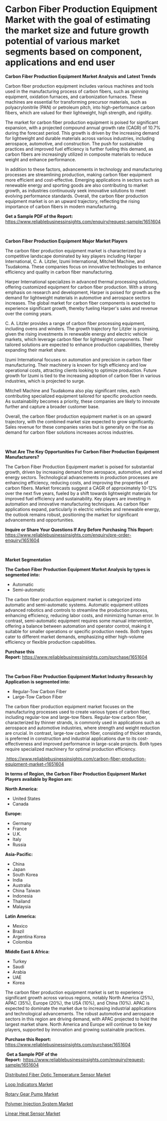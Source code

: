 <p><h1>Carbon Fiber Production Equipment Market with the goal of estimating the market size and future growth potential of various market segments based on component, applications and end user</h1></p><p><strong>Carbon Fiber Production Equipment Market Analysis and Latest Trends</strong></p>
<p><p>Carbon fiber production equipment includes various machines and tools used in the manufacturing process of carbon fibers, such as spinning equipment, oxidation furnaces, and carbonization furnaces. These machines are essential for transforming precursor materials, such as polyacrylonitrile (PAN) or petroleum pitch, into high-performance carbon fibers, which are valued for their lightweight, high strength, and rigidity.</p><p>The market for carbon fiber production equipment is poised for significant expansion, with a projected compound annual growth rate (CAGR) of 10.7% during the forecast period. This growth is driven by the increasing demand for lightweight and durable materials across various industries, including aerospace, automotive, and construction. The push for sustainable practices and improved fuel efficiency is further fueling this demand, as carbon fibers are increasingly utilized in composite materials to reduce weight and enhance performance.</p><p>In addition to these factors, advancements in technology and manufacturing processes are streamlining production, making carbon fiber equipment more efficient and cost-effective. Emerging applications in sectors such as renewable energy and sporting goods are also contributing to market growth, as industries continuously seek innovative solutions to meet evolving performance standards. Overall, the carbon fiber production equipment market is on an upward trajectory, reflecting the rising importance of carbon fibers in modern manufacturing.</p></p>
<p><strong>Get a Sample PDF of the Report:&nbsp;</strong> <a href="https://www.reliablebusinessinsights.com/enquiry/request-sample/1651604?utm_campaign=1106&utm_medium=2&utm_source=Github&utm_content=ia&utm_term=17022025&utm_id=carbon-fiber-production-equipment">https://www.reliablebusinessinsights.com/enquiry/request-sample/1651604</a></p>
<p>&nbsp;</p>
<p><strong>Carbon Fiber Production Equipment Major Market Players</strong></p>
<p><p>The carbon fiber production equipment market is characterized by a competitive landscape dominated by key players including Harper International, C. A. Litzler, Izumi International, Mitchell Machine, and Tsudakoma. These companies focus on innovative technologies to enhance efficiency and quality in carbon fiber manufacturing.</p><p>Harper International specializes in advanced thermal processing solutions, offering customized equipment for carbon fiber production. With a strong emphasis on research and development, Harper is poised for growth as the demand for lightweight materials in automotive and aerospace sectors increases. The global market for carbon fiber components is expected to experience significant growth, thereby fueling Harper's sales and revenue over the coming years.</p><p>C. A. Litzler provides a range of carbon fiber processing equipment, including ovens and winders. The growth trajectory for Litzler is promising, given the rising investments in renewable energy and electric vehicle markets, which leverage carbon fiber for lightweight components. Their tailored solutions are expected to enhance production capabilities, thereby expanding their market share.</p><p>Izumi International focuses on automation and precision in carbon fiber manufacturing. Their machinery is known for high efficiency and low operational costs, attracting clients looking to optimize production. Future growth for Izumi is tied to the increasing adoption of carbon fiber in various industries, which is projected to surge.</p><p>Mitchell Machine and Tsudakoma also play significant roles, each contributing specialized equipment tailored for specific production needs. As sustainability becomes a priority, these companies are likely to innovate further and capture a broader customer base.</p><p>Overall, the carbon fiber production equipment market is on an upward trajectory, with the combined market size expected to grow significantly. Sales revenue for these companies varies but is generally on the rise as demand for carbon fiber solutions increases across industries.</p></p>
<p>&nbsp;</p>
<p><strong>What Are The Key Opportunities For Carbon Fiber Production Equipment Manufacturers?</strong></p>
<p><p>The Carbon Fiber Production Equipment market is poised for substantial growth, driven by increasing demand from aerospace, automotive, and wind energy sectors. Technological advancements in production processes are enhancing efficiency, reducing costs, and improving the properties of carbon fibers. Market forecasts suggest a CAGR of approximately 10-12% over the next five years, fueled by a shift towards lightweight materials for improved fuel efficiency and sustainability. Key players are investing in automation and innovative manufacturing techniques. As carbon fiber applications expand, particularly in electric vehicles and renewable energy, the outlook remains robust, positioning the market for significant advancements and opportunities.</p></p>
<p><strong>Inquire or Share Your Questions If Any Before Purchasing This Report:</strong> <a href="https://www.reliablebusinessinsights.com/enquiry/pre-order-enquiry/1651604?utm_campaign=1106&utm_medium=2&utm_source=Github&utm_content=ia&utm_term=17022025&utm_id=carbon-fiber-production-equipment">https://www.reliablebusinessinsights.com/enquiry/pre-order-enquiry/1651604</a></p>
<p>&nbsp;</p>
<p><strong>Market Segmentation</strong></p>
<p><strong>The Carbon Fiber Production Equipment Market Analysis by types is segmented into:</strong></p>
<p><ul><li>Automatic</li><li>Semi-automatic</li></ul></p>
<p><p>The carbon fiber production equipment market is categorized into automatic and semi-automatic systems. Automatic equipment utilizes advanced robotics and controls to streamline the production process, enhancing efficiency, reducing labor costs, and minimizing human error. In contrast, semi-automatic equipment requires some manual intervention, offering a balance between automation and operator control, making it suitable for smaller operations or specific production needs. Both types cater to different market demands, emphasizing either high-volume efficiency or flexible production capabilities.</p></p>
<p><strong>Purchase this Report:&nbsp;</strong><a href="https://www.reliablebusinessinsights.com/purchase/1651604?utm_campaign=1106&utm_medium=2&utm_source=Github&utm_content=ia&utm_term=17022025&utm_id=carbon-fiber-production-equipment">https://www.reliablebusinessinsights.com/purchase/1651604</a></p>
<p>&nbsp;</p>
<p><strong>The Carbon Fiber Production Equipment Market Industry Research by Application is segmented into:</strong></p>
<p><ul><li>Regular-Tow Carbon Fiber</li><li>Large-Tow Carbon Fiber</li></ul></p>
<p><p>The carbon fiber production equipment market focuses on the manufacturing processes used to create various types of carbon fiber, including regular-tow and large-tow fibers. Regular-tow carbon fiber, characterized by thinner strands, is commonly used in applications such as aerospace and automotive industries, where strength and weight reduction are crucial. In contrast, large-tow carbon fiber, consisting of thicker strands, is preferred in construction and industrial applications due to its cost-effectiveness and improved performance in large-scale projects. Both types require specialized machinery for optimal production efficiency.</p></p>
<p><a href="https://www.reliablebusinessinsights.com/carbon-fiber-production-equipment-market-r1651604?utm_campaign=1106&utm_medium=2&utm_source=Github&utm_content=ia&utm_term=17022025&utm_id=carbon-fiber-production-equipment">&nbsp;https://www.reliablebusinessinsights.com/carbon-fiber-production-equipment-market-r1651604</a></p>
<p><strong>In terms of Region, the Carbon Fiber Production Equipment Market Players available by Region are:</strong></p>
<p>
    <p> <strong> North America: </strong>
        <ul>
            <li>United States</li>
            <li>Canada</li>
        </ul>
        </p> 
    <p> <strong> Europe: </strong>
        <ul>
            <li>Germany</li>
            <li>France</li>
            <li>U.K.</li>
            <li>Italy</li>
            <li>Russia</li>
        </ul>
        </p> 
    <p> <strong> Asia-Pacific: </strong>
        <ul>
            <li>China</li>
            <li>Japan</li>
            <li>South Korea</li>
            <li>India</li>
            <li>Australia</li>
            <li>China Taiwan</li>
            <li>Indonesia</li>
            <li>Thailand</li>
            <li>Malaysia</li>
        </ul>
        </p> 
    <p> <strong> Latin America: </strong>
        <ul>
            <li>Mexico</li>
            <li>Brazil</li>
            <li>Argentina Korea</li>
            <li>Colombia</li>
        </ul>
        </p> 
    <p> <strong> Middle East & Africa: </strong>
        <ul>
            <li>Turkey</li>
            <li>Saudi</li>
            <li>Arabia</li>
            <li>UAE</li>
            <li>Korea</li>
        </ul>
    </p>
    </p>
<p><p>The carbon fiber production equipment market is set to experience significant growth across various regions, notably North America (25%), APAC (35%), Europe (20%), the USA (10%), and China (10%). APAC is expected to dominate the market due to increasing industrial applications and technological advancements. The robust automotive and aerospace sectors in this region are driving demand, with APAC projected to hold the largest market share. North America and Europe will continue to be key players, supported by innovation and growing sustainable practices.</p></p>
<p><strong>Purchase this Report: </strong><a href="https://www.reliablebusinessinsights.com/purchase/1651604?utm_campaign=1106&utm_medium=2&utm_source=Github&utm_content=ia&utm_term=17022025&utm_id=carbon-fiber-production-equipment">https://www.reliablebusinessinsights.com/purchase/1651604</a></p>
<p>&nbsp;<strong>Get a Sample PDF of the Report:&nbsp;&nbsp;</strong><a href="https://www.reliablebusinessinsights.com/enquiry/request-sample/1651604?utm_campaign=1106&utm_medium=2&utm_source=Github&utm_content=ia&utm_term=17022025&utm_id=carbon-fiber-production-equipment">https://www.reliablebusinessinsights.com/enquiry/request-sample/1651604</a></p>
<p><strong></strong></p>
<p><p><a href="https://github.com/rianttegang/Market-Research-Report-List-1/blob/main/distributed-fiber-optic-temperature-sensor-market.md?utm_campaign=1106&utm_medium=2&utm_source=Github&utm_content=ia&utm_term=17022025&utm_id=carbon-fiber-production-equipment">Distributed Fiber Optic Temperature Sensor Market</a></p><p><a href="https://github.com/doljanzwald/Market-Research-Report-List-1/blob/main/loop-indicators-market.md?utm_campaign=1106&utm_medium=2&utm_source=Github&utm_content=ia&utm_term=17022025&utm_id=carbon-fiber-production-equipment">Loop Indicators Market</a></p><p><a href="https://github.com/vengatsabibu/Market-Research-Report-List-1/blob/main/rotary-gear-pump-market.md?utm_campaign=1106&utm_medium=2&utm_source=Github&utm_content=ia&utm_term=17022025&utm_id=carbon-fiber-production-equipment">Rotary Gear Pump Market</a></p><p><a href="https://github.com/sefathlehki/Market-Research-Report-List-1/blob/main/polymer-injection-system-market.md?utm_campaign=1106&utm_medium=2&utm_source=Github&utm_content=ia&utm_term=17022025&utm_id=carbon-fiber-production-equipment">Polymer Injection System Market</a></p><p><a href="https://github.com/aqharimbugua3/Market-Research-Report-List-1/blob/main/linear-heat-sensor-market.md?utm_campaign=1106&utm_medium=2&utm_source=Github&utm_content=ia&utm_term=17022025&utm_id=carbon-fiber-production-equipment">Linear Heat Sensor Market</a></p></p>